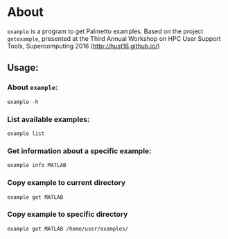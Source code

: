 # About

`example` is a program to get Palmetto examples.
Based on the project `getexample`, presented
at the Third Annual Workshop on HPC User Support Tools,
Supercomputing 2016 (http://hust16.github.io/)

## Usage:

### About `example`:

    example -h

### List available examples:

    example list

### Get information about a specific example:

    example info MATLAB

### Copy example to current directory

    example get MATLAB

### Copy example to specific directory

    example get MATLAB /home/user/examples/
